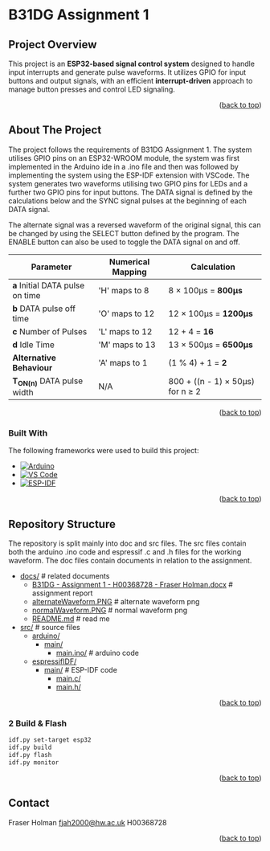 <a id="readme-top"></a>

# B31DG Assignment 1

## Project Overview
This project is an **ESP32-based signal control system** designed to handle input interrupts and generate pulse waveforms. It utilizes GPIO for input buttons and output signals, with an efficient **interrupt-driven** approach to manage button presses and control LED signaling.

<p align="right">(<a href="#readme-top">back to top</a>)</p>

## About The Project
The project follows the requirements of B31DG Assignment 1. The system utilises GPIO pins on an ESP32-WROOM module, the system was first implemented in the Arduino ide in a .ino file and then was followed by implementing the system using the ESP-IDF extension with VSCode. The system generates two waveforms utilising two GPIO pins for LEDs and a further two GPIO pins for input buttons. The DATA signal is defined by the calculations below and the SYNC signal pulses at the beginning of each DATA signal.

The alternate signal was a reversed waveform of the original signal, this can be changed by using the SELECT button defined by the program. The ENABLE button can also be used to toggle the DATA signal on and off.


| **Parameter**           | **Numerical Mapping**      | **Calculation**                     |
|------------------------|---------------------------|-------------------------------------|
| **a** Initial DATA pulse on time    | 'H' maps to 8             | 8 × 100µs = **800µs**               |
| **b** DATA pulse off time             | 'O' maps to 12            | 12 × 100µs = **1200µs**             |
| **c** Number of Pulses                 | 'L' maps to 12            | 12 + 4 = **16**                     |
| **d** Idle Time                 | 'M' maps to 13            | 13 × 500µs = **6500µs**             |
| **Alternative Behaviour** | 'A' maps to 1        | (1 % 4) + 1 = **2**                 |
| **T<sub>ON(n)</sub>** DATA pulse width | N/A                       | 800 + ((n - 1) × 50µs) for n ≥ 2   |

<p align="right">(<a href="#readme-top">back to top</a>)</p>

### Built With

The following frameworks were used to build this project:

* [![Arduino][Arduino-logo]][Arduino-url]
* [![VS Code][VSCode-logo]][VSCode-url]
* [![ESP-IDF][ESP-IDF-logo]][ESP-IDF-url]

[Arduino-logo]: https://img.shields.io/badge/Arduino-00979D?style=for-the-badge&logo=arduino&logoColor=white
[VSCode-logo]: https://img.shields.io/badge/VS%20Code-007ACC?style=for-the-badge&logo=visual-studio-code&logoColor=white
[ESP-IDF-logo]: https://img.shields.io/badge/ESP--IDF-FF0000?style=for-the-badge&logo=espressif&logoColor=white

[Arduino-url]: https://www.arduino.cc/
[VSCode-url]: https://code.visualstudio.com/
[ESP-IDF-url]: https://idf.espressif.com/

<p align="right">(<a href="#readme-top">back to top</a>)</p>

## Repository Structure

The repository is split mainly into doc and src files. The src files contain both the arduino .ino code and espressif .c and .h files for the working waveform. The doc files contain documents in relation to the assignment.

* [docs/](../docs)  # related documents
  * [B31DG - Assignment 1 - H00368728 - Fraser Holman.docx](../docs/B31DG%20-%20Assignment%201%20-%20H00368728%20-%20Fraser%20Holman.docx)  # assignment report
  * [alternateWaveform.PNG](../docs/alternateWaveform.PNG)  # alternate waveform png
  * [normalWaveform.PNG](../docs/normalWaveform.PNG)    # normal waveform png
  * [README.md](../docs/README.md)  # read me
* [src/](../src)    # source files
  * [arduino/](../src/arduino)
    * [main/](../src/arduino/main)
      * [main.ino/](../src/arduino/main/main.ino)   # arduino code
  * [espressifIDF/](../src/espressifIDF)
    * [main/](../src/espressifIDF/main) # ESP-IDF code
      * [main.c/](../src/espressifIDF/main/main.c)
      * [main.h/](../src/espressifIDF/main/main.h)

<p align="right">(<a href="#readme-top">back to top</a>)</p>


### **2️ Build & Flash**
```sh
idf.py set-target esp32
idf.py build
idf.py flash
idf.py monitor
```
<p align="right">(<a href="#readme-top">back to top</a>)</p>

## Contact

Fraser Holman
fjah2000@hw.ac.uk
H00368728

<p align="right">(<a href="#readme-top">back to top</a>)</p>

